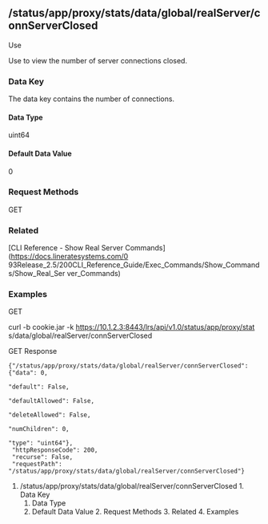 ## /status/app/proxy/stats/data/global/realServer/connServerClosed

Use

Use to view the number of server connections closed.

### Data Key

The data key contains the number of connections.

#### Data Type

uint64

#### Default Data Value

0

### Request Methods

GET

### Related

[CLI Reference - Show Real Server Commands](https://docs.lineratesystems.com/0
93Release_2.5/200CLI_Reference_Guide/Exec_Commands/Show_Commands/Show_Real_Ser
ver_Commands)

### Examples

GET

curl -b cookie.jar -k https://10.1.2.3:8443/lrs/api/v1.0/status/app/proxy/stat
s/data/global/realServer/connServerClosed

GET Response

    
    {"/status/app/proxy/stats/data/global/realServer/connServerClosed": {"data": 0,
                                                                          "default": False,
                                                                          "defaultAllowed": False,
                                                                          "deleteAllowed": False,
                                                                          "numChildren": 0,
                                                                          "type": "uint64"},
     "httpResponseCode": 200,
     "recurse": False,
     "requestPath": "/status/app/proxy/stats/data/global/realServer/connServerClosed"}
    

  1. /status/app/proxy/stats/data/global/realServer/connServerClosed
    1. Data Key
      1. Data Type
      2. Default Data Value
    2. Request Methods
    3. Related
    4. Examples

